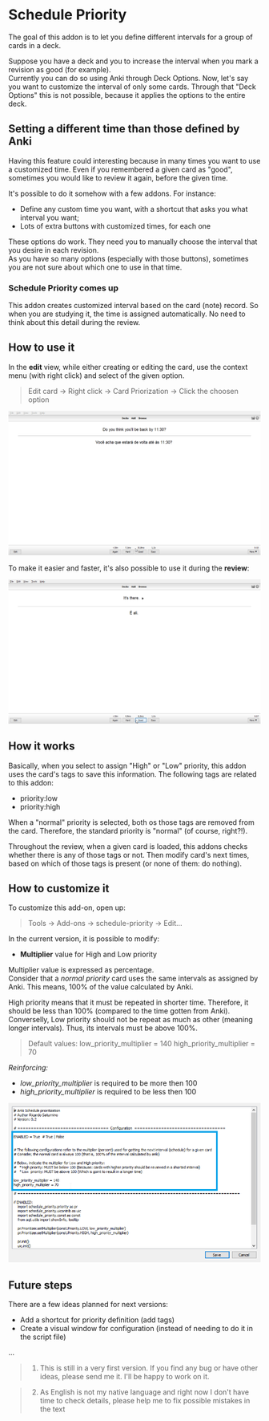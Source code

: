 # Schedule Priority

The goal of this addon is to let you define different intervals for a group of cards in a deck.

Suppose you have a deck and you to increase the interval when you mark a revision as good (for example).  
Currently you can do so using Anki through Deck Options. Now, let's say you want to customize the interval of only some cards. 
Through that "Deck Options" this is not possible, because it applies the options to the entire deck. 

## Setting a different time than those defined by Anki

Having this feature could interesting because in many times you want to use a customized time. 
Even if you remembered a given card as "good", sometimes you would like to review it again, before the given time.  

It's possible to do it somehow with a few addons. For instance:   

* Define any custom time you want, with a shortcut that asks you what interval you want; 
* Lots of extra buttons with customized times, for each one

These options do work. They need you to manually choose the interval that you desire in each revision.  
As you have so many options (especially with those buttons), sometimes you are not sure about which one to use in that time.  

### Schedule Priority comes up

This addon creates customized interval based on the card (note) record. So when you are studying it, the time is assigned automatically. No need to think about this detail during the review. 

## How to use it

In the **edit** view, while either creating or editing the card, use the context menu (with right click) and select of the given option.

> Edit card -> Right click -> Card Priorization -> Click the choosen option

![Modifying from editor](doc/modify-priority-editor.gif)

To make it easier and faster, it's also possible to use it during the **review**: 

![Modifying from editor](doc/modify-priority-review.gif)

## How it works

Basically, when you select to assign "High" or "Low" priority, this addon uses the card's tags to save this information.
The following tags are related to this addon:

* priority:low
* priority:high

When a "normal" priority is selected, both os those tags are removed from the card. Therefore, the standard priority is "normal" (of course, right?!).

Throughout the review, when a given card is loaded, this addons checks whether there is any of those tags or not. Then modify card's next times, based on which of those tags is present (or none of them: do nothing).

## How to customize it

To customize this add-on, open up:

> Tools -> Add-ons -> schedule-priority -> Edit...

In the current version, it is possible to modify:

* **Multiplier** value for High and Low priority

Multiplier value is expressed as percentage.  
Consider that a *normal priority* card uses the same intervals as assigned by Anki. This means, 100% of the value calculated by Anki.   

High priority means that it must be repeated in shorter time. Therefore, it should be less than 100% (compared to the time gotten from Anki).  
Converselly, Low priority should not be repeat as much as other (meaning longer intervals). Thus, its intervals must be above 100%.

> Default values: 
>   low_priority_multiplier = 140
>   high_priority_multiplier = 70

*Reinforcing:* 

* *low_priority_multiplier* is required to be more then 100
* *high_priority_multiplier* is required to be less then 100

![Modifying from editor](doc/schedule-priority-config.png)

## Future steps

There are a few ideas planned for next versions:

* Add a shortcut for priority definition (add tags)
* Create a visual window for configuration (instead of needing to do it in the script file)

...

> 1. This is still in a very first version. If you find any bug or have other ideas, please send me it. I'll be happy to work on it.

> 2. As English is not my native language and right now I don't have time to check details, please help me to fix possible mistakes in the text